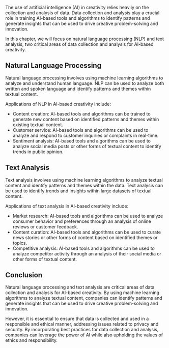 
The use of artificial intelligence (AI) in creativity relies heavily on the collection and analysis of data. Data collection and analysis play a crucial role in training AI-based tools and algorithms to identify patterns and generate insights that can be used to drive creative problem-solving and innovation.

In this chapter, we will focus on natural language processing (NLP) and text analysis, two critical areas of data collection and analysis for AI-based creativity.

Natural Language Processing
---------------------------

Natural language processing involves using machine learning algorithms to analyze and understand human language. NLP can be used to analyze both written and spoken language and identify patterns and themes within textual content.

Applications of NLP in AI-based creativity include:

* Content creation: AI-based tools and algorithms can be trained to generate new content based on identified patterns and themes within existing textual content.
* Customer service: AI-based tools and algorithms can be used to analyze and respond to customer inquiries or complaints in real-time.
* Sentiment analysis: AI-based tools and algorithms can be used to analyze social media posts or other forms of textual content to identify trends in public opinion.

Text Analysis
-------------

Text analysis involves using machine learning algorithms to analyze textual content and identify patterns and themes within the data. Text analysis can be used to identify trends and insights within large datasets of textual content.

Applications of text analysis in AI-based creativity include:

* Market research: AI-based tools and algorithms can be used to analyze consumer behavior and preferences through an analysis of online reviews or customer feedback.
* Content curation: AI-based tools and algorithms can be used to curate news stories or other forms of content based on identified themes or topics.
* Competitive analysis: AI-based tools and algorithms can be used to analyze competitor activity through an analysis of their social media or other forms of textual content.

Conclusion
----------

Natural language processing and text analysis are critical areas of data collection and analysis for AI-based creativity. By using machine learning algorithms to analyze textual content, companies can identify patterns and generate insights that can be used to drive creative problem-solving and innovation.

However, it is essential to ensure that data is collected and used in a responsible and ethical manner, addressing issues related to privacy and security. By incorporating best practices for data collection and analysis, companies can leverage the power of AI while also upholding the values of ethics and responsibility.
